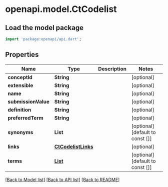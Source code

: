 # openapi.model.CtCodelist

## Load the model package
```dart
import 'package:openapi/api.dart';
```

## Properties
Name | Type | Description | Notes
------------ | ------------- | ------------- | -------------
**conceptId** | **String** |  | [optional] 
**extensible** | **String** |  | [optional] 
**name** | **String** |  | [optional] 
**submissionValue** | **String** |  | [optional] 
**definition** | **String** |  | [optional] 
**preferredTerm** | **String** |  | [optional] 
**synonyms** | **List<String>** |  | [optional] [default to const []]
**links** | [**CtCodelistLinks**](CtCodelistLinks.md) |  | [optional] 
**terms** | [**List<CtPackageTerm>**](CtPackageTerm.md) |  | [optional] [default to const []]

[[Back to Model list]](../README.md#documentation-for-models) [[Back to API list]](../README.md#documentation-for-api-endpoints) [[Back to README]](../README.md)


